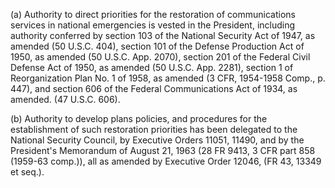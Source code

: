 (a) Authority to direct priorities for the restoration of communications services in national emergencies is vested in the President, including authority conferred by section 103 of the National Security Act of 1947, as amended (50 U.S.C. 404), section 101 of the Defense Production Act of 1950, as amended (50 U.S.C. App. 2070), section 201 of the Federal Civil Defense Act of 1950, as amended (50 U.S.C. App. 2281), section 1 of Reorganization Plan No. 1 of 1958, as amended (3 CFR, 1954-1958 Comp., p. 447), and section 606 of the Federal Communications Act of 1934, as amended. (47 U.S.C. 606).

(b) Authority to develop plans policies, and procedures for the establishment of such restoration priorities has been delegated to the National Security Council, by Executive Orders 11051, 11490, and by the President's Memorandum of August 21, 1963 (28 FR 9413, 3 CFR part 858 (1959-63 comp.)), all as amended by Executive Order 12046, (FR 43, 13349 et seq.).

